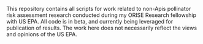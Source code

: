 This repository contains all scripts for work related to non-Apis pollinator risk assessment research conducted during my ORISE Research fellowship with US EPA. 
All code is in beta, and currently being leveraged for publication of results. 
The work here does not necessarily reflect the views and opinions of the US EPA. 
